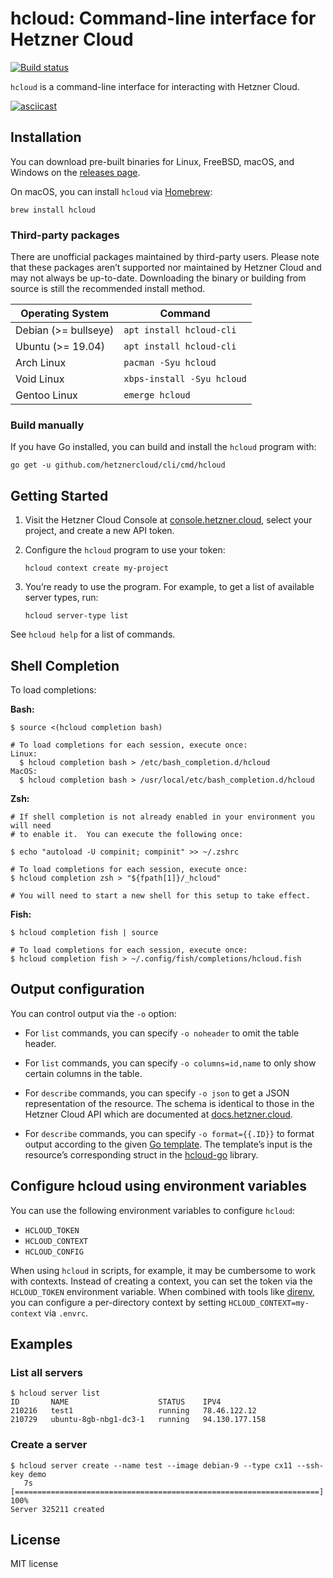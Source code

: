 # hcloud: Command-line interface for Hetzner Cloud

[![Build status](https://travis-ci.org/hetznercloud/cli.svg?branch=master)](https://travis-ci.org/hetznercloud/cli)

`hcloud` is a command-line interface for interacting with Hetzner Cloud.

[![asciicast](https://asciinema.org/a/157991.png)](https://asciinema.org/a/157991)

## Installation

You can download pre-built binaries for Linux, FreeBSD, macOS, and Windows on
the [releases page](https://github.com/hetznercloud/cli/releases).

On macOS, you can install `hcloud` via [Homebrew](https://brew.sh/):

    brew install hcloud

### Third-party packages

There are unofficial packages maintained by third-party users. Please note
that these packages aren’t supported nor maintained by Hetzner Cloud and
may not always be up-to-date. Downloading the binary or building from source
is still the recommended install method.

| Operating System      | Command                                           |
| --------------------- | ------------------------------------------------- |
| Debian (>= bullseye)  | `apt install hcloud-cli`                          |
| Ubuntu (>= 19.04)     | `apt install hcloud-cli`                          |
| Arch Linux            | `pacman -Syu hcloud`                              |
| Void Linux            | `xbps-install -Syu hcloud`                        |
| Gentoo Linux          | `emerge hcloud`                                   |

### Build manually

If you have Go installed, you can build and install the `hcloud` program with:

    go get -u github.com/hetznercloud/cli/cmd/hcloud

## Getting Started

1.  Visit the Hetzner Cloud Console at [console.hetzner.cloud](https://console.hetzner.cloud/),
    select your project, and create a new API token.

2.  Configure the `hcloud` program to use your token:
    
        hcloud context create my-project

3.  You’re ready to use the program. For example, to get a list of available server
    types, run:
    
        hcloud server-type list

See `hcloud help` for a list of commands.

## Shell Completion
To load completions:

**Bash:**
```
$ source <(hcloud completion bash)

# To load completions for each session, execute once:
Linux:
  $ hcloud completion bash > /etc/bash_completion.d/hcloud
MacOS:
  $ hcloud completion bash > /usr/local/etc/bash_completion.d/hcloud
```

**Zsh:**
```
# If shell completion is not already enabled in your environment you will need
# to enable it.  You can execute the following once:

$ echo "autoload -U compinit; compinit" >> ~/.zshrc

# To load completions for each session, execute once:
$ hcloud completion zsh > "${fpath[1]}/_hcloud"

# You will need to start a new shell for this setup to take effect.
```

**Fish:**
```
$ hcloud completion fish | source

# To load completions for each session, execute once:
$ hcloud completion fish > ~/.config/fish/completions/hcloud.fish
```

## Output configuration

You can control output via the `-o` option:

* For `list` commands, you can specify `-o noheader` to omit the table header.

* For `list` commands, you can specify `-o columns=id,name` to only show certain
  columns in the table.

* For `describe` commands, you can specify `-o json` to get a JSON representation
  of the resource. The schema is identical to those in the Hetzner Cloud API which
  are documented at [docs.hetzner.cloud](https://docs.hetzner.cloud).

* For `describe` commands, you can specify `-o format={{.ID}}` to format output
  according to the given [Go template](https://golang.org/pkg/text/template/).
  The template’s input is the resource’s corresponding struct in the
  [hcloud-go](https://godoc.org/github.com/hetznercloud/hcloud-go/hcloud) library.

## Configure hcloud using environment variables

You can use the following environment variables to configure `hcloud`:

* `HCLOUD_TOKEN`
* `HCLOUD_CONTEXT`
* `HCLOUD_CONFIG`

When using `hcloud` in scripts, for example, it may be cumbersome to work with
contexts. Instead of creating a context, you can set the token via the `HCLOUD_TOKEN`
environment variable. When combined with tools like [direnv](https://direnv.net), you
can configure a per-directory context by setting `HCLOUD_CONTEXT=my-context` via `.envrc`.

## Examples

### List all servers

```
$ hcloud server list            
ID       NAME                    STATUS    IPV4
210216   test1                   running   78.46.122.12
210729   ubuntu-8gb-nbg1-dc3-1   running   94.130.177.158
```

### Create a server

```
$ hcloud server create --name test --image debian-9 --type cx11 --ssh-key demo
   7s [====================================================================] 100%
Server 325211 created
```

## License

MIT license
